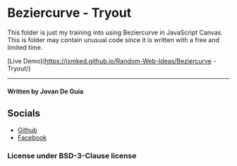 # Beziercurve - Tryout

This folder is just my training into using Beziercurve in 
JavaScript Canvas. This is folder may contain unusual code
since it is written with a free and limited time.

[Live Demo](https://jxmked.github.io/Random-Web-Ideas/Beziercurve - Tryout/)

---

#### Written by Jovan De Guia

## Socials

- [Github](https://github.com/jxmked)
- [Facebook](https://www.facebook.com/deguia25)

### License under BSD-3-Clause license
